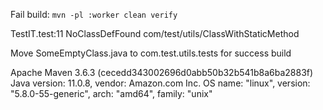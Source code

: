 Fail build:
`mvn -pl :worker clean verify`

TestIT.test:11 NoClassDefFound com/test/utils/ClassWithStaticMethod


Move SomeEmptyClass.java to com.test.utils.tests for success build




Apache Maven 3.6.3 (cecedd343002696d0abb50b32b541b8a6ba2883f)
Java version: 11.0.8, vendor: Amazon.com Inc.
OS name: "linux", version: "5.8.0-55-generic", arch: "amd64", family: "unix"
